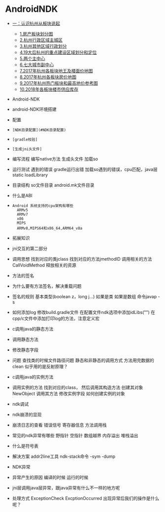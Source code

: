 # AndroidNDK
*   [一：认识杭州从板块说起](#id-杭州房产-一：认识杭州从板块说起)
    *   [1.房产板块划分图](#房产板块划分图)
    *   [2.杭州行政区域主城区](#杭州行政区域主城区)
    *   [3.杭州其他区域行政划分](#杭州其他区域行政划分)
    *   [4.19大后杭州的重点建设区域划分和定位](#19大后杭州的重点建设区域划分和定位)
    *   [5.两个主中心](#两个主中心)
    *   [6.七大城市副中心](#七大城市副中心)
    *   [7.2017年杭州各板块地王及楼面价地图](#2017年杭州各板块地王及楼面价地图)
    *   [8.2017年杭州各板块房价地图](#2017年杭州各板块房价地图)
    *   [9.2017年杭州热门板块和最高地价参考图](#2017年杭州热门板块和最高地价参考图)
    *   [10.2018年各板块楼市供应库存](#2018年各板块楼市供应库存)
* Android-NDK
* android-NDK环境搭建
* 配置
*     [NDK目录配置](#NDK目录配置)
*     [gradle校验]
*     [生成jni头文件]
				
* 编写流程
     编写native方法
     生成头文件
     加载so
				
* 运行测试
     遇到的错误
     gradle运行出错
     加载so遇到的错误，cpu匹配，java层static loadLibrary

* 目录结构
     so文件目录
     android.mk文件目录

* 什么是ABI
*     Android 系统支持的cpu架构有哪些
        ARMv5
        ARMv7
        x86
        MIPS
        ARMv8,MIPS64和x86_64,ARM64_v8a
* 拓展知识

* jni交互的第二部分
* 调用思想
 	找到对应的类jclass
 	找到对应的方法jmethodID
 	调用相关的方法CallVoidMethod
 	释放相关的资源
* 方法的签名
* 	为什么要有方法签名，解决重载问题
* 	签名的规则
 	基本类型(boolean z，long j...)
 	如果是类
 	如果是数组
 	命令javap -s
* 如何添加log
 	修改build.gradle文件
 	在配置文件ndk选项中添加idLibs("")
 	在cpp/c文件中添加打印log的方法，注意定义宏
* c调用java的静态方法
* 	调用静态方法
* 	修改静态字段
* 	问题
        查找类的时候文件路径问题
 	静态和非静态的调用方式
 	方法用完数据的clean
 	似乎用的是反射原理？
* c调用java的实例方法
* 	调用实例的方法
 	   找到对应的class，
 	   然后调用其构造方法
 	   创建其对象NewObject
 	   调用其方法
           修改实例字段
           如何创建实例的对象
      
* ndk调试
* 	ndk崩溃的显现
* 	崩溃日志的查看
 		错误信号
 		寄存器信息
 		方法调用栈
* 	常见的ndk异常有哪些
 		野指针
 		空指针
 		数组越界
 		内存溢出
 		堆栈溢出
* 	什么是符号表
* 	解决方案
 		addr2line工具
		ndk-stack命令
 			-sym
 			-dump
* NDK异常
* 	异常产生的原因
 		编译的时候
 		运行的时候
* 	jni层调用java层异常，跟java异常有什么不一样的地方呢
* 	处理方式
			ExceptionCheck
			ExcptionOccurred
			出现异常后我们的操作是什么呢？
